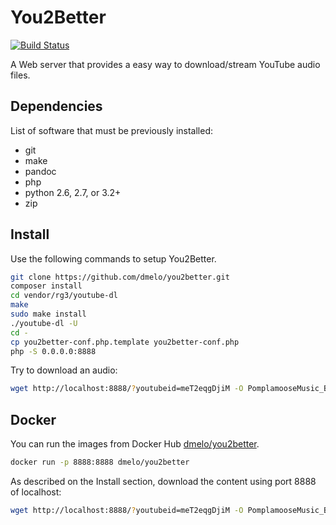 You2Better
==========

[![Build Status](https://travis-ci.org/dmelo/you2better.svg)](https://travis-ci.org/dmelo/you2better)

A Web server that provides a easy way to download/stream YouTube audio files.

Dependencies
------------

List of software that must be previously installed:

- git
- make
- pandoc
- php
- python 2.6, 2.7, or 3.2+
- zip

Install
-------

Use the following commands to setup You2Better.

```bash
git clone https://github.com/dmelo/you2better.git
composer install
cd vendor/rg3/youtube-dl
make
sudo make install
./youtube-dl -U
cd -
cp you2better-conf.php.template you2better-conf.php
php -S 0.0.0.0:8888
```

Try to download an audio:

```bash
wget http://localhost:8888/?youtubeid=meT2eqgDjiM -O PomplamooseMusic_Beat_it.m4a
```

Docker
------

You can run the images from Docker Hub
[dmelo/you2better](https://hub.docker.com/r/dmelo/you2better/).

```bash
docker run -p 8888:8888 dmelo/you2better
```

As described on the Install section, download the content using port 8888 of
localhost:

```bash
wget http://localhost:8888/?youtubeid=meT2eqgDjiM -O PomplamooseMusic_Beat_it.m4a
```
